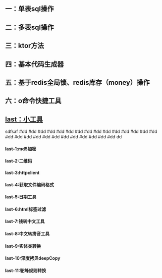 ## 一：单表sql操作
## 二：多表sql操作
## 三：ktor方法
## 四：基本代码生成器
## 五：基于redis全局锁、redis库存（money）操作



## 六：o命令快捷工具
## [last：小工具](#last)


sdfsaf
#dd
#dd
#dd
#dd
#dd
#dd
#dd
#dd
#dd
#dd
#dd
#dd
#dd
#dd
#dd
#dd
#dd
#dd
#dd
#dd
#dd
#dd
#dd
#dd
#dd
#dd
#dd
dd


#### <span id="last">last-1:md5加密</span>
#### last-2:二维码
#### last-3:httpclient
#### last-4:获取文件编码格式
#### last-5:日期工具
#### last-6:html标签过滤
#### last-7:钱转中文工具
#### last-8:中文转拼音工具
#### last-9:实体类转换
#### last-10:深度拷贝deepCopy
#### last-11:驼峰规则转换





